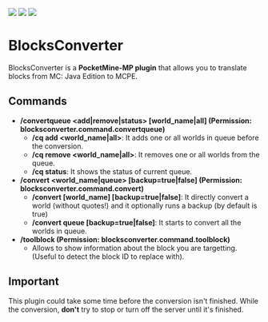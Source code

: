 [![ ](https://poggit.pmmp.io/shield.state/BlocksConverter)](https://poggit.pmmp.io/p/BlocksConverter)
[![ ](https://poggit.pmmp.io/shield.api/BlocksConverter)](https://poggit.pmmp.io/p/BlocksConverter)
[![ ](https://poggit.pmmp.io/shield.dl.total/BlocksConverter)](https://poggit.pmmp.io/p/BlocksConverter)

# BlocksConverter
BlocksConverter is a **PocketMine-MP plugin** that allows you to translate blocks from MC: Java Edition to MCPE.

## Commands
- **/convertqueue <add|remove|status> [world_name|all] (Permission: blocksconverter.command.convertqueue)**
  - **/cq add <world_name|all>**: It adds one or all worlds in queue before the conversion.
  - **/cq remove <world_name|all>**: It removes one or all worlds from the queue.
  - **/cq status**: It shows the status of current queue.
- **/convert <world_name|queue> [backup=true|false] (Permission: blocksconverter.command.convert)**
  - **/convert [world_name] [backup=true|false]**: It directly convert a world (without quotes!) and it optionally runs a backup (by default is true)
  - **/convert queue [backup=true|false]**: It starts to convert all the worlds in queue.
- **/toolblock (Permission: blocksconverter.command.toolblock)**
  - Allows to show information about the block you are targetting. (Useful to detect the block ID to replace with).
  
## Important
This plugin could take some time before the conversion isn't finished. While the conversion, **don't** try to stop or turn off the server until it's finished.
